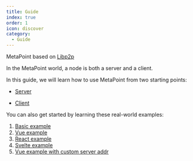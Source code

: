 ```yaml
---
title: Guide
index: true
order: 1
icon: discover
category:
  - Guide
---
```


MetaPoint based on [Libp2p](https://libp2p.io/)

In the MetaPoint world, a node is both a server and a client.

In this guide, we will learn how to use MetaPoint from two starting points:

- [Server](./server.md)

- [Client](./client.md)

You can also get started by learning these real-world examples:

1. [Basic example](https://github.com/SOVLOOKUP/metapoint/tree/master/packages/example-basic)
2. [Vue example](https://github.com/SOVLOOKUP/metapoint/tree/master/packages/example-vue)
3. [React example](https://github.com/SOVLOOKUP/metapoint/tree/master/packages/example-react)
4. [Svelte example](https://github.com/SOVLOOKUP/metapoint/tree/master/packages/example-svelte)
5. [Vue example with custom server addr](https://github.com/SOVLOOKUP/metapoint/tree/master/packages/example-svelte)